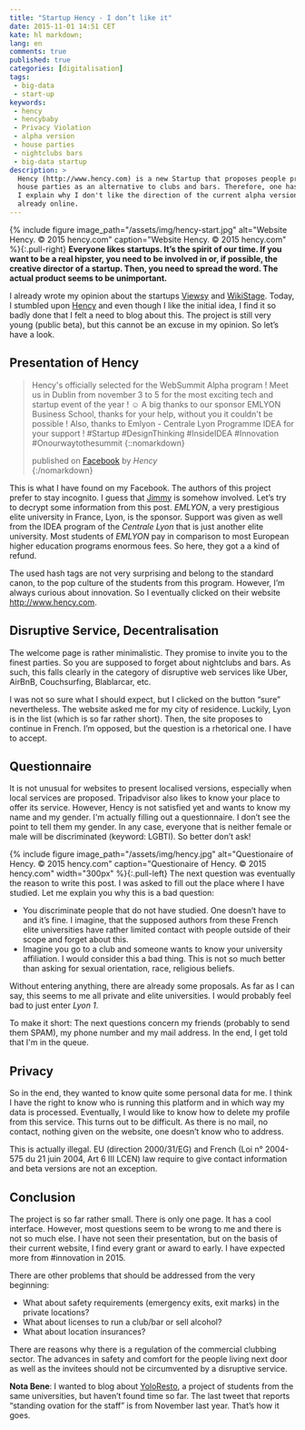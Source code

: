 ```yaml
---
title: "Startup Hency - I don’t like it"
date: 2015-11-01 14:51 CET
kate: hl markdown;
lang: en
comments: true
published: true
categories: [digitalisation]
tags:
 - big-data
 - start-up
keywords:
 - hency
 - hencybaby
 - Privacy Violation
 - alpha version
 - house parties
 - nightclubs bars
 - big-data startup
description: >
  Hency (http://www.hency.com) is a new Startup that proposes people private
  house parties as an alternative to clubs and bars. Therefore, one has to register.
  I explain why I don't like the direction of the current alpha version that is
  already online.
---
```


{% include figure image_path="/assets/img/hency-start.jpg" alt="Website Hency. &copy; 2015 hency.com" caption="Website Hency. &copy; 2015 hency.com" %}{:.pull-right}
**Everyone likes startups. It’s the spirit of our time. If you want to be a real
hipster, you need to be involved in or, if possible, the creative director of a startup.
Then, you need to spread the word. The actual product seems to be unimportant.**

I already wrote my opinion about the startups [Viewsy] and [WikiStage]. Today,
I stumbled upon [Hency] and even though I like the initial idea, I find it
so badly done that I felt a need to blog about this. The project is still very
young (public beta), but this cannot be an excuse in my opinion. So let’s have a
look.

## Presentation of Hency

> Hency's officially selected for the WebSummit Alpha program !
> Meet us in Dublin from november 3 to 5 for the most exciting tech and startup event of the year ! ☺
> A big thanks to our sponsor EMLYON Business School, thanks for your help, without you it couldn't be possible !
> Also, thanks to Emlyon - Centrale Lyon Programme IDEA for your support !
> ‪#‎Startup‬ ‪#‎DesignThinking‬ ‪#‎InsideIDEA‬ ‪#‎Innovation‬ ‪#‎Onourwaytothesummit‬
> {::nomarkdown}<footer>published on <a href="https://www.facebook.com/Hencybaby/photos/a.1691512654396891.1073741828.1682345741980249/1691516781063145/?type=3">Facebook</a> by <cite title="Hency">Hency</cite></footer>{:/nomarkdown}

This is what I have found on my Facebook. The authors of this project prefer
to stay incognito. I guess that [Jimmy](https://twitter.com/JimmyBrumant) is
somehow involved. Let’s try to decrypt some information from this post.
*EMLYON*, a very prestigious elite university in France, Lyon, is the sponsor. Support
was given as well from the IDEA program of the *Centrale Lyon* that is
just another elite university. Most students of *EMLYON* pay in comparison
to most European higher education programs enormous fees. So here, they got a
a kind of refund.

The used hash tags are not very surprising and belong to the standard canon, to
the pop culture of the students from this program. However, I’m always curious
about innovation. So I eventually clicked on their website <http://www.hency.com>.

<!-- more -->

## Disruptive Service, Decentralisation

The welcome page is rather minimalistic. They promise to invite you to the finest
parties. So you are supposed to forget about nightclubs and bars. As such,
this falls clearly in the category of disruptive web services like Uber, AirBnB,
Couchsurfing, Blablarcar, etc.

I was not so sure what I should expect, but I clicked on the button “sure”
nevertheless. The website asked me for my city of residence. Luckily, Lyon is
in the list (which is so far rather short). Then, the site proposes to continue
in French. I’m opposed, but the question is a rhetorical one. I have to accept.

## Questionnaire

It is not unusual for websites to present localised versions, especially when
local services are proposed. Tripadvisor also likes to know your place to offer
its service. However, Hency is not satisfied yet and wants to know my name and my
gender. I'm actually filling out a questionnaire. I don’t see the point to
tell them my gender. In any case, everyone that is neither female or male will
be discriminated (keyword: LGBTI). So better don’t ask!

{% include figure image_path="/assets/img/hency.jpg" alt="Questionaire of Hency. &copy; 2015 hency.com" caption="Questionaire of Hency. &copy; 2015 hency.com" width="300px" %}{:.pull-left}
The next question was eventually the reason to write this post. I was asked
to fill out the place where I have studied. Let me explain you why this is a bad
question:

- You discriminate people that do not have studied. One doesn’t have to and it’s fine.
  I imagine, that the supposed authors from these French elite universities have
  rather limited contact with people outside of their scope and forget about this.
- Imagine you go to a club and someone wants to know your university affiliation.
  I would consider this a bad thing. This is not so much better than asking for
  sexual orientation, race, religious beliefs.


Without entering anything, there are already some proposals. As far as I can
say, this seems to me all private and elite universities. I would probably feel
bad to just enter *Lyon 1*.

To make it short: The next questions concern my friends (probably to send them SPAM),
my phone number and my mail address. In the end, I get told that I'm in the queue.

## Privacy

So in the end, they wanted to know quite some personal data for me. I think I have
the right to know who is running this platform and in which way my data is processed.
Eventually, I would like to know how to delete my profile from this service.
This turns out to be difficult. As there is no mail, no contact, nothing given
on the website, one doesn’t know who to address.

This is actually illegal. EU (direction 2000/31/EG) and French
(Loi n° 2004-575 du 21 juin 2004, Art 6 III LCEN) law require to give contact
information and beta versions are not an exception.

## Conclusion

The project is so far rather small. There is only one page. It has a cool
interface. However, most questions seem to be wrong to me and there is not
so much else. I have not seen their presentation, but on the basis of their
current website, I find every grant or award to early. I have expected more
from #innovation in 2015.

There are other problems that should be addressed from the very beginning:

- What about safety requirements (emergency exits, exit marks) in the private locations?
- What about licenses to run a club/bar or sell alcohol?
- What about location insurances?

There are reasons why there is a regulation of the commercial clubbing sector.
The advances in safety and comfort for the people living next
door as well as the invitees should not be circumvented by a disruptive service.

**Nota Bene**: I wanted to blog about [YoloResto](https://twitter.com/yoloresto),
a project of students from the same universities, but haven’t found time so far.
The last tweet that reports “standing ovation for the staff” is from November
last year. That’s how it goes.


[Viewsy]: posts/2014-03-19-cebit-awards-offline-surveillance-startup-viewsy.html
[WikiStage]: posts/2014-05-08-questionable-wikistage.html
[Hency]: http://www.hency.com
